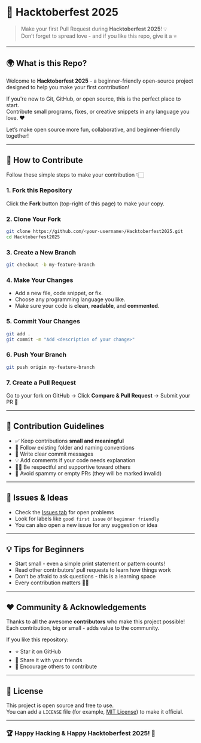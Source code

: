 # 🎃 Hacktoberfest 2025

> Make your first Pull Request during **Hacktoberfest 2025**! 💡  
> Don’t forget to spread love - and if you like this repo, give it a ⭐  

---

## 🌍 What is this Repo?

Welcome to **Hacktoberfest 2025** - a beginner-friendly open-source project designed to help you make your first contribution!

If you're new to Git, GitHub, or open source, this is the perfect place to start.  
Contribute small programs, fixes, or creative snippets in any language you love. ❤️  

Let’s make open source more fun, collaborative, and beginner-friendly together!

---

## 🚀 How to Contribute

Follow these simple steps to make your contribution 👇🏻

### 1. Fork this Repository
Click the **Fork** button (top-right of this page) to make your copy.

### 2. Clone Your Fork
```bash
git clone https://github.com/<your-username>/Hacktoberfest2025.git
cd Hacktoberfest2025
```

### 3. Create a New Branch
```bash
git checkout -b my-feature-branch
```

### 4. Make Your Changes
- Add a new file, code snippet, or fix.
- Choose any programming language you like.
- Make sure your code is **clean**, **readable**, and **commented**.

### 5. Commit Your Changes
```bash
git add .
git commit -m "Add <description of your change>"
```

### 6. Push Your Branch
```bash
git push origin my-feature-branch
```

### 7. Create a Pull Request
Go to your fork on GitHub → Click **Compare & Pull Request** → Submit your PR 🚀

---

## 🧭 Contribution Guidelines

- ✅ Keep contributions **small and meaningful**
- 🧠 Follow existing folder and naming conventions
- 💬 Write clear commit messages
- 💡 Add comments if your code needs explanation
- 🙌🏻 Be respectful and supportive toward others
- 🚫 Avoid spammy or empty PRs (they will be marked invalid)

---

## 🧩 Issues & Ideas

- Check the [Issues tab](https://github.com/fineanmol/Hacktoberfest2025/issues) for open problems  
- Look for labels like `good first issue` or `beginner friendly`  
- You can also open a new issue for any suggestion or idea  

---

## 💡 Tips for Beginners

- Start small - even a simple print statement or pattern counts!  
- Read other contributors’ pull requests to learn how things work  
- Don’t be afraid to ask questions - this is a learning space  
- Every contribution matters 💪🏻  

---

## ❤️ Community & Acknowledgements

Thanks to all the awesome **contributors** who make this project possible!  
Each contribution, big or small - adds value to the community.  

If you like this repository:
- ⭐ Star it on GitHub  
- 🔄 Share it with your friends  
- 💬 Encourage others to contribute  

---

## 📜 License

This project is open source and free to use.  
You can add a `LICENSE` file (for example, [MIT License](https://choosealicense.com/licenses/mit/)) to make it official.

---

### 🏆 Happy Hacking & Happy Hacktoberfest 2025! 🎉
